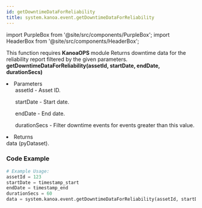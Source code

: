```yaml
---
id: getDowntimeDataForReliability
title: system.kanoa.event.getDowntimeDataForReliability
---
```


import PurpleBox from '@site/src/components/PurpleBox';
import HeaderBox from '@site/src/components/HeaderBox';

<PurpleBox>This function requires <b>KanoaOPS</b> module</PurpleBox>
<HeaderBox header="Description">
    Returns downtime data for the reliability report filtered by the given parameters.
</HeaderBox>
<HeaderBox header="Syntax">
    <b>getDowntimeDataForReliability(assetId, startDate, endDate, durationSecs)</b>
    <li>Parameters <br />
        <ul>assetId - Asset ID.</ul>
        <ul>startDate - Start date.</ul>
        <ul>endDate - End date.</ul>
        <ul>durationSecs - Filter downtime events for events greater than this value.</ul>
    </li>
    <li>Returns <br />
        data (pyDataset).
    </li>
</HeaderBox>

### Code Example

```python
# Example Usage:
assetId = 123
startDate = timestamp_start
endDate = timestamp_end
durationSecs = 60
data = system.kanoa.event.getDowntimeDataForReliability(assetId, startDate, endDate, durationSecs)

